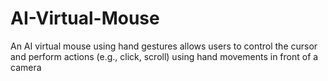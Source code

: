 # AI-Virtual-Mouse
An AI virtual mouse using hand gestures allows users to control the cursor and perform actions (e.g., click, scroll) using hand movements in front of a camera
